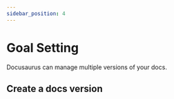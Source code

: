 ```yaml
---
sidebar_position: 4
---
```


# Goal Setting

Docusaurus can manage multiple versions of your docs.

## Create a docs version

